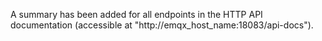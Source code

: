 A summary has been added for all endpoints in the HTTP API documentation (accessible at "http://emqx_host_name:18083/api-docs").
